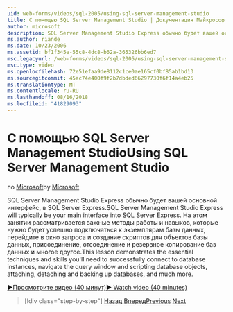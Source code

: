 ```yaml
---
uid: web-forms/videos/sql-2005/using-sql-server-management-studio
title: С помощью SQL Server Management Studio | Документация Майкрософт
author: microsoft
description: SQL Server Management Studio Express обычно будет вашей основной интерфейс, в SQL Server Express. На этом занятии рассматривается важные методы работы и ski...
ms.author: riande
ms.date: 10/23/2006
ms.assetid: bf1f345e-55c8-4dc8-b62a-365326bb6ed7
msc.legacyurl: /web-forms/videos/sql-2005/using-sql-server-management-studio
msc.type: video
ms.openlocfilehash: 72e51efaa9de8112c1ce0ae165cf0bf85ab1bd13
ms.sourcegitcommit: 45ac74e400f9f2b7dbded66297730f6f14a4eb25
ms.translationtype: MT
ms.contentlocale: ru-RU
ms.lasthandoff: 08/16/2018
ms.locfileid: "41829093"
---
```

<a name="using-sql-server-management-studio"></a><span data-ttu-id="d14f4-104">С помощью SQL Server Management Studio</span><span class="sxs-lookup"><span data-stu-id="d14f4-104">Using SQL Server Management Studio</span></span>
====================
<span data-ttu-id="d14f4-105">по [Microsoft](https://github.com/microsoft)</span><span class="sxs-lookup"><span data-stu-id="d14f4-105">by [Microsoft](https://github.com/microsoft)</span></span>

<span data-ttu-id="d14f4-106">SQL Server Management Studio Express обычно будет вашей основной интерфейс, в SQL Server Express.</span><span class="sxs-lookup"><span data-stu-id="d14f4-106">SQL Server Management Studio Express will typically be your main interface into SQL Server Express.</span></span> <span data-ttu-id="d14f4-107">На этом занятии рассматривается важные методы работы и навыков, которые нужно будет успешно подключаться к экземплярам базы данных, перейдите в окно запроса и создание скриптов для объектов базы данных, присоединение, отсоединение и резервное копирование баз данных и многое другое.</span><span class="sxs-lookup"><span data-stu-id="d14f4-107">This lesson demonstrates the essential techniques and skills you'll need to successfully connect to database instances, navigate the query window and scripting database objects, attaching, detaching and backing up databases, and much more.</span></span>

[<span data-ttu-id="d14f4-108">&#9654;Просмотрите видео (40 минут)</span><span class="sxs-lookup"><span data-stu-id="d14f4-108">&#9654; Watch video (40 minutes)</span></span>](https://channel9.msdn.com/Blogs/ASP-NET-Site-Videos/using-sql-server-management-studio)

> [!div class="step-by-step"]
> <span data-ttu-id="d14f4-109">[Назад](connecting-your-web-application-to-sql-server-2005-express-edition.md)
> [Вперед](getting-started-with-reporting-services.md)</span><span class="sxs-lookup"><span data-stu-id="d14f4-109">[Previous](connecting-your-web-application-to-sql-server-2005-express-edition.md)
[Next](getting-started-with-reporting-services.md)</span></span>
